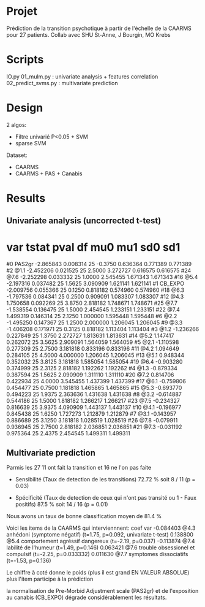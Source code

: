 Projet
======

Prédiction de la transition psychotique à partir de l'échelle de la CAARMS
pour 27 patients. Collab avec SHU St-Anne, J Bourgin, MO Krebs

Scripts
=======

IO.py
01_mulm.py : univariate analysis + features correlation
02_predict_svms.py : multivariate prediction

Design
======

2 algos:
- Filtre univarié P<0.05 + SVM
- sparse SVM

Dataset:
- CAARMS
- CAARMS + PAS + Canabis


Results
=======

Univariate analysis (uncorrected t-test)
----------------------------------------

#        var     tstat      pval  df     mu0       mu1       sd0       sd1
#0    PAS2gr -2.865843  0.008314  25 -0.3750  0.636364  0.771389  0.771389
#2      @1.1 -2.452206  0.021525  25  2.5000  3.272727  0.616575  0.616575
#24     @7.6 -2.252298  0.033332  25  1.0000  2.545455  1.671343  1.671343
#16     @5.4 -2.197316  0.037482  25  1.5625  3.090909  1.621141  1.621141
#1   CB_EXPO -2.009756  0.055366  25  0.1250  0.818182  0.574960  0.574960
#18     @6.3 -1.797536  0.084341  25  0.2500  0.909091  1.083307  1.083307
#12     @4.3  1.750658  0.092269  25  3.8750  2.818182  1.748671  1.748671
#25     @7.7 -1.538554  0.136475  25  1.5000  2.454545  1.233151  1.233151
#22     @7.4  1.499319  0.146314  25  2.1250  1.000000  1.595448  1.595448
#6      @2.2 -1.495250  0.147367  25  1.2500  2.000000  1.206045  1.206045
#9      @3.3 -1.406208  0.171971  25  0.3125  0.818182  1.113404  1.113404
#3      @1.2 -1.236266  0.227849  25  1.3750  2.272727  1.813631  1.813631
#14     @5.2  1.147417  0.262072  25  3.5625  2.909091  1.564059  1.564059
#5      @2.1 -1.110598  0.277309  25  2.7500  3.181818  0.833196  0.833196
#11     @4.2  1.094649  0.284105  25  4.5000  4.000000  1.206045  1.206045
#13     @5.1  0.948344  0.352032  25  3.8125  3.181818  1.585054  1.585054
#19     @6.4 -0.903280  0.374999  25  2.3125  2.818182  1.192262  1.192262
#4      @1.3 -0.879334  0.387594  25  1.5625  2.090909  1.311110  1.311110
#20     @7.2  0.814706  0.422934  25  4.0000  3.545455  1.437399  1.437399
#17     @6.1 -0.759806  0.454477  25  0.7500  1.181818  1.465865  1.465865
#15     @5.3 -0.693770  0.494223  25  1.9375  2.363636  1.431638  1.431638
#8      @3.2 -0.614887  0.544186  25  1.5000  1.818182  1.266217  1.266217
#23     @7.5 -0.234327  0.816639  25  3.9375  4.090909  1.443137  1.443137
#10     @4.1 -0.196977  0.845438  25  1.6250  1.727273  1.212879  1.212879
#7      @3.1 -0.143957  0.886689  25  3.1250  3.181818  1.028519  1.028519
#26     @7.8 -0.079911  0.936945  25  2.7500  2.818182  2.036851  2.036851
#21     @7.3 -0.031192  0.975364  25  2.4375  2.454545  1.499311  1.499311

Multivariate prediction
-----------------------

Parmis les 27 11 ont fait la transition et 16 ne l'on pas faite
- Sensibilité (Taux de detection de les transitions)
72.72 % soit 8 / 11 (p = 0.03)

- Spécificité (Taux de detection de ceux qui n'ont pas transité ou 1 - Faux positifs)
87.5 % soit 14 / 16 (p = 0.01)

Nous avons un taux de bonne classification moyen de 81.4 %

Voici les items de la CAARMS qui interviennnent:
     coef   var
-0.084403  @4.3 anhédoni (symptome négatif) (t=1.75, p=0.092, univariate t-test)
 0.138800  @5.4 comportement agréssif dangereux (t=-2.19, p=0.037)
-0.113874  @7.4 labilité de l'humeur (t=1.49, p=0.146)
 0.063421  @7.6 trouble obsessionel et compulsif (t=-2.25, p=0.033332)
 0.011630  @7.7 symptomes dissociatifs (t=-1.53, p=0.136)

Le chiffre à coté donne le poids (plus il est grand EN VALEUR ABSOLUE) plus l'item participe à la prédiction

la normalisation de Pre-Morbid Adjustment scale (PAS2gr) et de l'exposition au canabis (CB_EXPO) dégrade considérablement les résultats.

